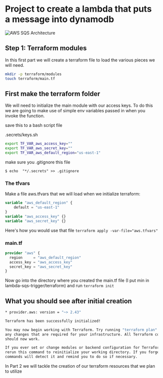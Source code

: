 # Project to create a lambda that puts a message into dynamodb

![AWS SQS Architecture](https://photos.google.com/album/AF1QipO-OOEQMkxk-G8sd7IqsjfRqtBp4fHGyxtJ5nFL/photo/AF1QipO9w-uMWMndYIfYqk2rH1V1qXUA-qSUR_hfJiW5)
## Step 1: Terraform modules
In this first part we will create a terraform file to load the various pieces we will need.
```sh
mkdir -p terraform/modules
touch terraform/main.tf
```

## First make the terraform folder
We will need to initialize the main module with our access keys. To do this we are going to make use of simple env variables passed in when you invoke the function.

save this to a bash script file

.secrets/keys.sh
```sh
export TF_VAR_aws_access_key=""
export TF_VAR_aws_secret_key=""
export TF_VAR_aws_default_region="us-east-1"
```

make sure you .gitignore this file 
```
$ echo  "*/.secrets" >> .gitignore
```


### The tfvars
Make a file aws.tfvars that we will load when we initialize terraform:

```tf
variable "aws_default_region" {
    default = "us-east-1"
}
variable "aws_access_key" {}
variable "aws_secret_key" {}
```

Here's how you would use that file
`terraform apply -var-file="aws.tfvars"`


### main.tf
```tf
provider "aws" {
  region     = "aws_default_region"
  access_key = "aws_access_key"
  secret_key = "aws_secret_key"
}
```

Now go into the directory where you created the main.tf file (I put min in lambda-sqs-trigger/terraform) and run `terraform init`

## What you should see after initial creation
```sh
* provider.aws: version = "~> 2.43"

Terraform has been successfully initialized!

You may now begin working with Terraform. Try running "terraform plan" to see
any changes that are required for your infrastructure. All Terraform commands
should now work.

If you ever set or change modules or backend configuration for Terraform,
rerun this command to reinitialize your working directory. If you forget, other
commands will detect it and remind you to do so if necessary.
```

In Part 2 we will tackle the creation of our terraform resources that we plan to utilize